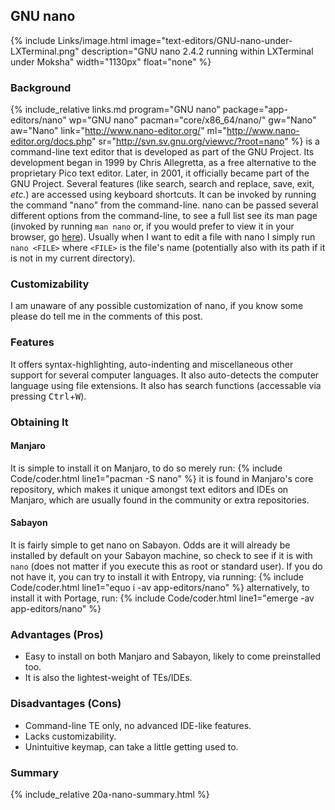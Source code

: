 ## GNU nano
{% include Links/image.html image="text-editors/GNU-nano-under-LXTerminal.png" description="GNU nano 2.4.2 running within LXTerminal under Moksha" width="1130px" float="none" %}

### Background
{% include_relative links.md program="GNU nano" package="app-editors/nano" wp="GNU nano" pacman="core/x86_64/nano/" gw="Nano" aw="Nano" link="http://www.nano-editor.org/" ml="http://www.nano-editor.org/docs.php" sr="http://svn.sv.gnu.org/viewvc/?root=nano" %} is a command-line text editor that is developed as part of the GNU Project. Its development began in 1999 by Chris Allegretta, as a free alternative to the proprietary Pico text editor. Later, in 2001, it officially became part of the GNU Project. Several features (like search, search and replace, save, exit, *etc.*) are accessed using keyboard shortcuts. It can be invoked by running the command "nano" from the command-line. nano can be passed several different options from the command-line, to see a full list see its man page (invoked by running `man nano` or, if you would prefer to view it in your browser, go [here](/man/nano.1.html)). Usually when I want to edit a file with nano I simply run `nano <FILE>` where `<FILE>` is the file's name (potentially also with its path if it is not in my current directory).

### Customizability
I am unaware of any possible customization of nano, if you know some please do tell me in the comments of this post.

### Features
It offers syntax-highlighting, auto-indenting and miscellaneous other support for several computer languages. It also auto-detects the computer language using file extensions. It also has search functions (accessable via pressing <kbd>Ctrl</kbd>+<kbd>W</kbd>).

### Obtaining It

#### Manjaro
It is simple to install it on Manjaro, to do so merely run:
{% include Code/coder.html line1="pacman -S nano" %}
it is found in Manjaro's core repository, which makes it unique amongst text editors and IDEs on Manjaro, which are usually found in the community or extra repositories.

#### Sabayon
It is fairly simple to get nano on Sabayon. Odds are it will already be installed by default on your Sabayon machine, so check to see if it is with `nano` (does not matter if you execute this as root or standard user). If you do not have it, you can try to install it with Entropy, via running:
{% include Code/coder.html line1="equo i -av app-editors/nano" %}
alternatively, to install it with Portage, run:
{% include Code/coder.html line1="emerge -av app-editors/nano" %}

### Advantages (Pros)
* Easy to install on both Manjaro and Sabayon, likely to come preinstalled too.
* It is also the lightest-weight of TEs/IDEs.

### Disadvantages (Cons)
* Command-line TE only, no advanced IDE-like features.
* Lacks customizability.
* Unintuitive keymap, can take a little getting used to.

### Summary
{% include_relative 20a-nano-summary.html %}
